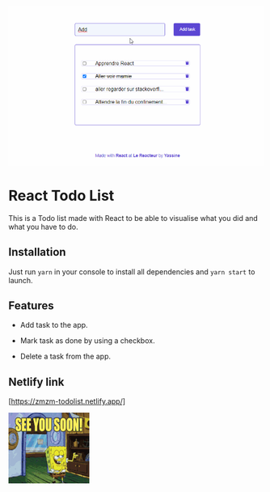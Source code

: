 ![](Todolist.gif)

# React Todo List

This is a Todo list made with React to be able to visualise what you did and what you have to do.

## Installation

Just run `yarn` in your console to install all dependencies and `yarn start` to launch.

## Features

- Add task to the app.

- Mark task as done by using a checkbox.

- Delete a task from the app.

## Netlify link

[https://zmzm-todolist.netlify.app/]

![](seeu.gif)
